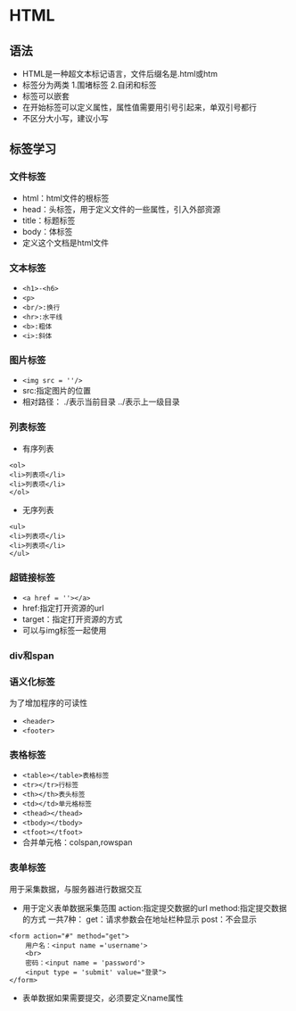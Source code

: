 # HTML
## 语法
* HTML是一种超文本标记语言，文件后缀名是.html或htm
* 标签分为两类
    1.围堵标签<head></head>
    2.自闭和标签<br/>
* 标签可以嵌套
* 在开始标签可以定义属性，属性值需要用引号引起来，单双引号都行
* 不区分大小写，建议小写
## 标签学习
### 文件标签
* html：html文件的根标签
* head：头标签，用于定义文件的一些属性，引入外部资源
* title：标题标签
* body：体标签
* <!DOCTYPE html>定义这个文档是html文件
### 文本标签

* ```<h1>-<h6>```
* ```<p>```
* ```<br/>:换行```
* ```<hr>:水平线```
* ```<b>:粗体```
* ```<i>:斜体```
### 图片标签
* ```<img src = ''/>```
* src:指定图片的位置
* 相对路径：
    ./表示当前目录
    ../表示上一级目录
### 列表标签
* 有序列表
```
<ol>
<li>列表项</li>
<li>列表项</li>
</ol>
```
* 无序列表
```
<ul>
<li>列表项</li>
<li>列表项</li>
</ul>
```
### 超链接标签
* ```<a href = ''></a>```
* href:指定打开资源的url
* target：指定打开资源的方式
* 可以与img标签一起使用
### div和span
### 语义化标签
为了增加程序的可读性
* ```<header>```
* ```<footer>```
### 表格标签
* ```<table></table>表格标签```
* ```<tr></tr>行标签```
* ```<th></th>表头标签```
* ```<td></td>单元格标签```
* ```<thead></thead>```
* ```<tbody></tbody>```
* ```<tfoot></tfoot>```
* 合并单元格：colspan,rowspan
### 表单标签
用于采集数据，与服务器进行数据交互
* <form action = '' method = ''></form>用于定义表单数据采集范围
    action:指定提交数据的url
    method:指定提交数据的方式
        一共7种：
            get：请求参数会在地址栏种显示
            post：不会显示
```
<form action="#" method="get">
    用户名：<input name ='username'>
    <br>
    密码：<input name = 'password'>
    <input type = 'submit' value="登录">
</form>
```
* 表单数据如果需要提交，必须要定义name属性
